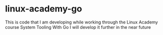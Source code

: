 # linux-academy-go
This is code that I am developing while working through the Linux Academy course System Tooling With Go 
I will develop it further in the near future
